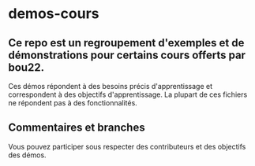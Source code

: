 # demos-cours

## Ce repo est un regroupement d'exemples et de démonstrations pour certains cours offerts par bou22.

Ces démos répondent à des besoins précis d'apprentissage et correspondent à des objectifs d'apprentissage. 
La plupart de ces fichiers ne répondent pas à des fonctionnalités. 

## Commentaires et branches
Vous pouvez participer sous respecter des contributeurs et des objectifs des démos.
